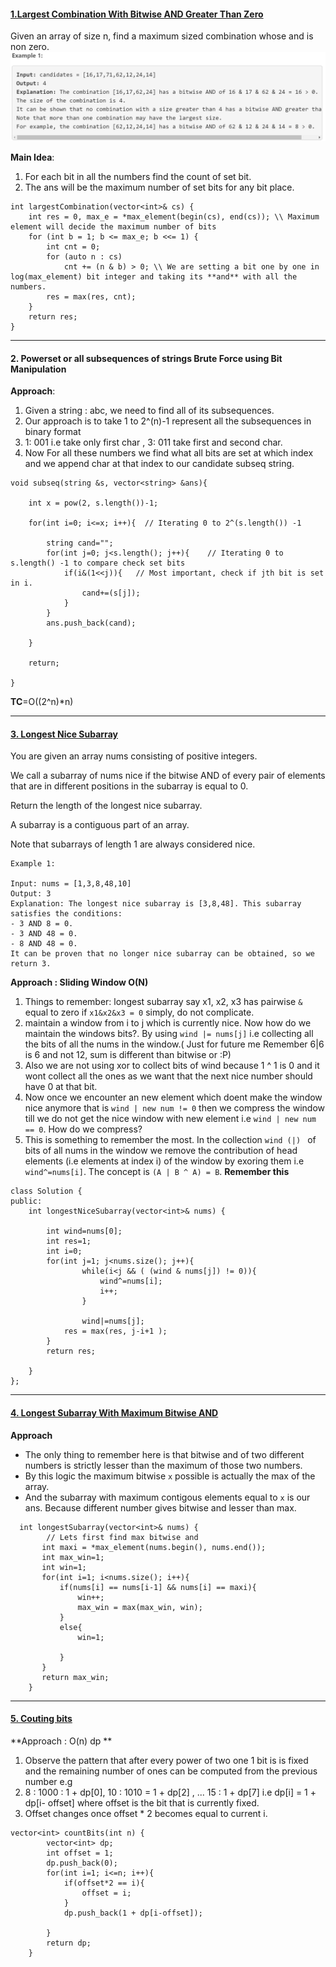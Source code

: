#### [1.Largest Combination With Bitwise AND Greater Than Zero](https://leetcode.com/contest/weekly-contest-293/problems/largest-combination-with-bitwise-and-greater-than-zero/)
Given an array of size n, find a maximum sized combination whose and is non zero. 
![BM1](https://github.com/bathejaakshay/Competitive-Problems-in-C-/blob/master/Images/bm1.png?raw=true)

**Main Idea**:
1. For each bit in all the numbers find the count of set bit.
2. The ans will be the maximum number of set bits for any bit place.

```
int largestCombination(vector<int>& cs) {
    int res = 0, max_e = *max_element(begin(cs), end(cs)); \\ Maximum element will decide the maximum number of bits
    for (int b = 1; b <= max_e; b <<= 1) { 
        int cnt = 0;
        for (auto n : cs)
            cnt += (n & b) > 0; \\ We are setting a bit one by one in log(max_element) bit integer and taking its **and** with all the numbers.
        res = max(res, cnt);
    }
    return res;
}
```
---

#### 2. Powerset or all subsequences of strings Brute Force using Bit Manipulation
**Approach**:
1. Given a string : abc, we need to find all of its subsequences.
2. Our approach is to take 1 to 2^(n)-1 represent all the subsequences in binary format
3. 1: 001 i.e take only first char , 3: 011 take first and second char.
4. Now For all these numbers we find what all bits are set at which index and we append char at that index to our candidate subseq string.

```
void subseq(string &s, vector<string> &ans){

	int x = pow(2, s.length())-1;

	for(int i=0; i<=x; i++){  // Iterating 0 to 2^(s.length()) -1

		string cand="";
		for(int j=0; j<s.length(); j++){	// Iterating 0 to s.length() -1 to compare check set bits
			if(i&(1<<j)){   // Most important, check if jth bit is set in i.
				cand+=(s[j]);
			}
		}
		ans.push_back(cand);

	}

	return;

}
```
**TC**=O((2^n)*n)

---


#### [3. Longest Nice Subarray](https://leetcode.com/contest/weekly-contest-309/problems/longest-nice-subarray/)

You are given an array nums consisting of positive integers.  

We call a subarray of nums nice if the bitwise AND of every pair of elements that are in different positions in the subarray is equal to 0.  

Return the length of the longest nice subarray.  

A subarray is a contiguous part of an array.  

Note that subarrays of length 1 are always considered nice.  

 
```
Example 1:

Input: nums = [1,3,8,48,10]
Output: 3
Explanation: The longest nice subarray is [3,8,48]. This subarray satisfies the conditions:
- 3 AND 8 = 0.
- 3 AND 48 = 0.
- 8 AND 48 = 0.
It can be proven that no longer nice subarray can be obtained, so we return 3.
```

**Approach : Sliding Window O(N)**  
1. Things to remember: longest subarray say x1, x2, x3 has pairwise `&` equal to zero if `x1&x2&x3 = 0` simply, do not complicate.
2. maintain a window from i to j which is currently nice. Now how do we maintain the windows bits?. By using `wind |= nums[j]` i.e collecting all the bits of all the nums in the window.( Just for future me Remember 6|6 is 6 and not 12, sum is different than bitwise or :P)
3. Also we are not using xor to collect bits of wind because 1 ^ 1 is 0 and it wont collect all the ones as we want that the next nice number should have 0 at that bit.
4. Now once we encounter an new element which doent make the window nice anymore that is `wind | new num != 0` then we compress the window till we do not get the nice window with new element  i.e `wind | new num == 0`. How do we compress?
5. This is something to remember the most. In the collection `wind (|) ` of bits of all nums in the window we remove the contribution of head elements (i.e elements at index i) of the window by exoring them i.e `wind^=nums[i]`. The concept is `(A | B ^ A) = B`. **Remember this**

```
class Solution {
public:
    int longestNiceSubarray(vector<int>& nums) {

        int wind=nums[0];
        int res=1;
        int i=0;
        for(int j=1; j<nums.size(); j++){
                while(i<j && ( (wind & nums[j]) != 0)){
                    wind^=nums[i];
                    i++;
                }
            
                wind|=nums[j];
            res = max(res, j-i+1 );
        }
        return res;
    
    }
};
```

---

#### [4.  Longest Subarray With Maximum Bitwise AND](https://leetcode.com/contest/weekly-contest-312/problems/longest-subarray-with-maximum-bitwise-and/)
**Approach**
- The only thing to remember here is that bitwise and of two different numbers is strictly lesser than the maximum of those two numbers.
- By this logic the maximum bitwise `x`  possible is actually the max of the array.
- And the subarray with maximum contigous elements equal to `x` is our ans. Because different number gives bitwise and lesser than max.

```
  int longestSubarray(vector<int>& nums) {
        // Lets first find max bitwise and
       int maxi = *max_element(nums.begin(), nums.end());
       int max_win=1;
       int win=1;
       for(int i=1; i<nums.size(); i++){
           if(nums[i] == nums[i-1] && nums[i] == maxi){
               win++;
               max_win = max(max_win, win);
           } 
           else{
               win=1;
               
           }
       } 
       return max_win;
    }
```

---

#### [5. Couting bits](https://leetcode.com/problems/counting-bits/description/)
**Approach : O(n) dp **

1. Observe the pattern that after every power of two one 1 bit is is fixed and the remaining number of ones can be computed from the previous number e.g
2. 8 : 1000 : 1 + dp[0], 10 : 1010 = 1 + dp[2] , ... 15 : 1 + dp[7] i.e dp[i] = 1 + dp[i- offset]  where offset is the bit that is currently fixed.
3. Offset changes once offset * 2 becomes equal to current i.

```
vector<int> countBits(int n) {
        vector<int> dp;
        int offset = 1;
        dp.push_back(0);
        for(int i=1; i<=n; i++){
            if(offset*2 == i){
                offset = i;
            }
            dp.push_back(1 + dp[i-offset]); 

        }
        return dp;
    }
```

